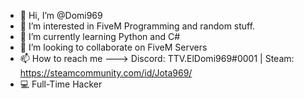 - 👋 Hi, I’m @Domi969
- 👀 I’m interested in FiveM Programming and random stuff.
- 📌 I’m currently learning Python and C#
- 🤝 I’m looking to collaborate on FiveM Servers
- 📫 How to reach me ---> Discord: TTV.ElDomi969#0001 | Steam: https://steamcommunity.com/id/Jota969/
- 💻 Full-Time Hacker

<!---
Jota969/Jota969 is a ✨ special ✨ repository because its `README.md` (this file) appears on your GitHub profile.
You can click the Preview link to take a look at your changes.
--->
